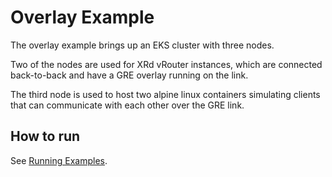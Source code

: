 # Overlay Example

The overlay example brings up an EKS cluster with three nodes.

Two of the nodes are used for XRd vRouter instances, which are connected
back-to-back and have a GRE overlay running on the link.

The third node is used to host two alpine linux containers simulating
clients that can communicate with each other over the GRE link.

## How to run

See [Running Examples](/README.md#running-examples).